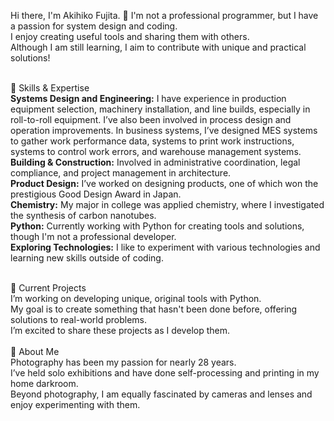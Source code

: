 Hi there, I'm Akihiko Fujita. 👋
I'm not a professional programmer, but I have a passion for system design and coding.<br>
I enjoy creating useful tools and sharing them with others.<br>
Although I am still learning, I aim to contribute with unique and practical solutions!<br>
<br>

🔧 Skills & Expertise<br>
**Systems Design and Engineering:** I have experience in production equipment selection, machinery installation, and line builds, especially in roll-to-roll equipment. I’ve also been involved in process design and operation improvements. In business systems, I’ve designed MES systems to gather work performance data, systems to print work instructions, systems to control work errors, and warehouse management systems.<br>
**Building & Construction:** Involved in administrative coordination, legal compliance, and project management in architecture.<br>
**Product Design:** I’ve worked on designing products, one of which won the prestigious Good Design Award in Japan.<br>
**Chemistry:** My major in college was applied chemistry, where I investigated the synthesis of carbon nanotubes.<br>
**Python:** Currently working with Python for creating tools and solutions, though I'm not a professional developer.<br>
**Exploring Technologies:** I like to experiment with various technologies and learning new skills outside of coding.<br>

<br>
🎯 Current Projects <br>
I’m working on developing unique, original tools with Python.<br>
My goal is to create something that hasn't been done before, offering solutions to real-world problems.<br>
I’m excited to share these projects as I develop them.<br>

<br>
📸 About Me<br>
Photography has been my passion for nearly 28 years.<br>
I’ve held solo exhibitions and have done self-processing and printing in my home darkroom.<br>
Beyond photography, I am equally fascinated by cameras and lenses and enjoy experimenting with them.<br>



<!---
Akihiko-Fuji/Akihiko-Fuji is a ✨ special ✨ repository because its `README.md` (this file) appears on your GitHub profile.
You can click the Preview link to take a look at your changes.
--->
